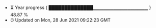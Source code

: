 - ⏳ Year progress { ██████████████▁▁▁▁▁▁▁▁▁▁▁▁▁▁▁▁ } 48.87 %
- ⏰ Updated on Mon, 28 Jun 2021 09:22:23 GMT


